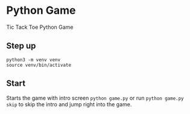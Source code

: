 # Python Game

Tic Tack Toe Python Game

## Step up

```
python3 -m venv venv
source venv/bin/activate
```

## Start

Starts the game with intro screen `python game.py` or run `python game.py skip` to skip the intro and jump right into the game.